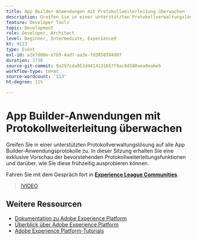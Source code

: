 ```yaml
---
title: App Builder-Anwendungen mit Protokollweiterleitung überwachen
description: Greifen Sie in einer unterstützten Protokollverwaltungslösung auf alle App Builder-Anwendungsprotokolle zu. In dieser Sitzung erhalten Sie eine exklusive Vorschau der bevorstehenden Protokollweiterleitungsfunktionen und darüber, wie Sie diese frühzeitig ausprobieren können.
feature: Developer Tools
topic: Development
role: Developer, Architect
level: Beginner, Intermediate, Experienced
kt: 9123
type: Event
exl-id: a2e7d00e-e7b9-4ad7-aa3e-fd3850384d07
duration: 1738
source-git-commit: 9a297cda953d4414131657f9ac84580aea0eabeb
workflow-type: tm+mt
source-wordcount: '113'
ht-degree: 11%

---
```


# App Builder-Anwendungen mit Protokollweiterleitung überwachen

Greifen Sie in einer unterstützten Protokollverwaltungslösung auf alle App Builder-Anwendungsprotokolle zu. In dieser Sitzung erhalten Sie eine exklusive Vorschau der bevorstehenden Protokollweiterleitungsfunktionen und darüber, wie Sie diese frühzeitig ausprobieren können.

Fahren Sie mit dem Gespräch fort in **[Experience League Communities](https://adobe.ly/3zXM3rp)**.

>[!VIDEO](https://video.tv.adobe.com/v/337568/?quality=12&learn=on&hidetitle=true)

## Weitere Ressourcen

- [Dokumentation zu Adobe Experience Platform](https://experienceleague.adobe.com/docs/experience-platform.html?lang=de)
- [Überblick über Adobe Experience Platform](https://experienceleague.adobe.com/docs/experience-platform/landing/home.html?lang=de)
- [Adobe Experience Platform-Tutorials](https://experienceleague.adobe.com/docs/platform-learn/tutorials/overview.html?lang=de)
